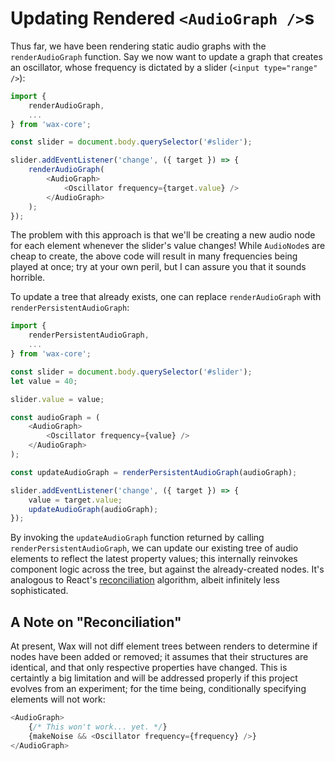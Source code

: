 # Updating Rendered `<AudioGraph />`s

Thus far, we have been rendering static audio graphs with the `renderAudioGraph` function. Say we now want to update a graph that creates an oscillator, whose frequency is dictated by a slider (`<input type="range" />`):

```js
import {
    renderAudioGraph,
    ...
} from 'wax-core';

const slider = document.body.querySelector('#slider');

slider.addEventListener('change', ({ target }) => {
    renderAudioGraph(
        <AudioGraph>
            <Oscillator frequency={target.value} />
        </AudioGraph>
    );
});
```

The problem with this approach is that we'll be creating a new audio node for each element whenever the slider's value changes! While `AudioNode`s are cheap to create, the above code will result in many frequencies being played at once; try at your own peril, but I can assure you that it sounds horrible.

To update a tree that already exists, one can replace `renderAudioGraph` with `renderPersistentAudioGraph`:

```js
import {
    renderPersistentAudioGraph,
    ...
} from 'wax-core';

const slider = document.body.querySelector('#slider');
let value = 40;

slider.value = value;

const audioGraph = (
    <AudioGraph>
        <Oscillator frequency={value} />
    </AudioGraph>
);

const updateAudioGraph = renderPersistentAudioGraph(audioGraph);

slider.addEventListener('change', ({ target }) => {
    value = target.value;
    updateAudioGraph(audioGraph);
});
```

By invoking the `updateAudioGraph` function returned by calling `renderPersistentAudioGraph`, we can update our existing tree of audio elements to reflect the latest property values; this internally reinvokes component logic across the tree, but against the already-created nodes. It's analogous to React's [reconciliation](https://reactjs.org/docs/reconciliation.html) algorithm, albeit infinitely less sophisticated.

## A Note on "Reconciliation"

At present, Wax will not diff element trees between renders to determine if nodes have been added or removed; it assumes that their structures are identical, and that only respective properties have changed. This is certaintly a big limitation and will be addressed properly if this project evolves from an experiment; for the time being, conditionally specifying elements will not work:

```js
<AudioGraph>
    {/* This won't work... yet. */}
    {makeNoise && <Oscillator frequency={frequency} />}
</AudioGraph>
```
